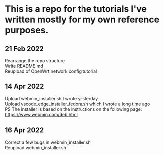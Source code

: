 # This is a repo for the tutorials I've written mostly for my own reference purposes.

## 21 Feb 2022 
Rearrange the repo structure  
Write README.md  
Reupload of OpenWrt network config tutorial  

## 14 Apr 2022
Upload webmin_installer.sh I wrote yesterday  
Upload vscode_edge_installer_fedora.sh which I wrote a long time ago  
PS The installer is based on the instructions on the following page:  
https://www.webmin.com/deb.html  

## 16 Apr 2022
Correct a few bugs in webmin_installer.sh  
Reupload webmin_installer.sh  
